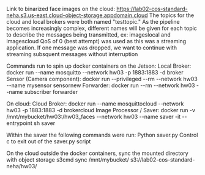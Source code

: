 Link to binarized face images on the cloud: https://lab02-cos-standard-neha.s3.us-east.cloud-object-storage.appdomain.cloud
The topics for the cloud and local brokers were both named "testtopic." As the pipeline becomes increasingly complex, different names will be given for each topic to describe the messages being transmitted, ex: imageslocal and imagescloud
QoS of 0 (best attempt) was used as this was a streaming application. If one message was dropped, we want to continue with streaming subsquent messages without interruption

Commands run to spin up docker containers on the Jetson:
Local Broker: docker run --name mosquitto --network hw03 -p 1883:1883 -d broker
Sensor (Camera component): docker run --privileged --rm --network hw03 --name mysensor sensornew
Forwarder: docker run --rm --network hw03 --name subscriber forwarder

On cloud:
Cloud Broker: docker run --name mosquittocloud --network hw03 -p 1883:1883 -d brokercloud
Image Processor / Saver: docker run -v /mnt/mybucket/hw03:/hw03_faces  --network hw03 --name saver -it  --entrypoint sh saver

Within the saver the following commands were run:
Python saver.py
Control c to exit out of the saver.py script

On the cloud outside the docker containers, sync the mounted directory with object storage
s3cmd sync /mnt/mybucket/ s3://lab02-cos-standard-neha/hw03/

